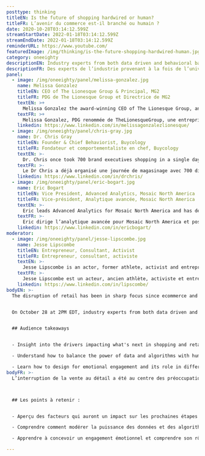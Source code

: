 ```yaml
---
posttype: thinking
titleEN: Is the future of shopping hardwired or human?
titleFR: L’avenir du commerce est-il branché ou humain ?
date: 2020-10-28T03:14:12.599Z
streamStartDate: 2022-01-18T03:14:12.599Z
streamEndDate: 2022-01-18T03:14:12.599Z
reminderURL: https://www.youtube.com/
featuredImage: /img/thinking/is-the-future-shopping-hardwired-human.jpg
category: oneeighty
descriptionEN: Industry experts from both data driven and behavioral backgrounds challenge each other and share their insights on what the future of shopping has in store.
descriptionFR: Des experts de l’industrie provenant à la fois de l’univers des données et des études comportementales se défient et partagent leurs idées sur ce que nous réserve l’avenir du commerce. 
panel:
  - image: /img/oneeighty/panel/melissa-gonzalez.jpg
    name: Melissa Gonzalez
    titleEN: CEO of The Lionesque Group & Principal, MG2
    titleFR: PDG de The Lionesque Group et Directrice de MG2
    textEN: >+
      Melissa Gonzalez the award-winning CEO of The Lionesque Group, an MG2 company, pioneers the boundaries of experiential retail to help brands such as Purple, Nordstrom, and Burrow foster consumer engagement and evolve their offering. An innovator at heart, Melissa is consistently recognized as one of the leading ‘Women in Design’ and ‘Top 10 Retail Design Influencers of the Year.’
    textFR: >+
      Melissa Gonzalez, PDG renommée de TheLionesqueGroup, une entreprise MG2, innove les limites du commerce de détail expérientiel en vue d’aider des marques telles que Purple, Nordstrom et Burrow à encourager l’engagement des consommateurs et à faire évoluer leurs offres. Innovatrice dans l’âme, Melissa est régulièrement reconnue comme l’une des « femmes les plus influentes en design » et comme l’une des dix « Influenceuces de l’année en design de détail ».
    linkedin: https://www.linkedin.com/in/melissagonzalezlionesque/
  - image: /img/oneeighty/panel/chris-gray.jpg
    name: Dr. Chris Gray
    titleEN: Founder & Chief Behaviorist, Buycology
    titleFR: Fondateur et comportementaliste en chef, Buycology
    textEN: >-
      Dr. Chris once took 700 brand executives shopping in a single day to demonstrate the power of empathy and observation. He has been a leading expert in the psychology of shopping for more than two decades, interviewing and observing thousands of consumers to discover the underlying motivations of purchase behavior. His expertise and insights have helped many of the world’s most admired brands create retail innovation and game-changing customer experiences.
    textFR: >-
      Le Dr Chris a déjà organisé une journée de magasinage avec 700 dirigeants de marques pour leur démontrer le pouvoir de l’empathie et de l’observation. Depuis plus de deux décennies, il est l’un des principaux experts dans la psychologie du commerce, interrogeant et observant des milliers de consommateurs pour découvrir les motivations fondamentales de leur comportement d’achat. Son expertise et ses connaissances ont aidé de nombreuses marques reconnues à travers le monde à innover dans la vente au détail et des expériences clients exceptionnelles.
    linkedin: https://www.linkedin.com/in/drchris/
  - image: /img/oneeighty/panel/eric-bogart.jpg
    name: Eric Bogart
    titleEN: Vice President, Advanced Analytics, Mosaic North America
    titleFR: Vice-président, Analytique avancée, Mosaic North America
    textEN: >-
      Eric leads Advanced Analytics for Mosaic North America and has deep experience in retail and shopper analytics. He and his team are responsible for researching and building analytic solutions that power Mosaic. Previously, Eric worked with Procter & Gamble for over 10 years in both US and Europe and consulted on Analytics Strategy with Deloitte. His favorite algorithm is the Random Forest.
    textFR: >-
      Eric dirige l’analytique avancée pour Mosaic North America et possède une expérience approfondie de l’analyse de la vente au détail et des consommateurs. Avec son équipe, il est responsable de la recherche et de la création de solutions analytiques qui alimentent Mosaic. Auparavant, Eric a travaillé pendant plus de 10 ans avec Procter & Gamble aux États-Unis et en Europe, et il a aussi été un consultant en stratégie analytique pour Deloitte. Son algorithme préféré est le Random Forest.
    linkedin: https://www.linkedin.com/in/ericbogart/
moderator:
  - image: /img/oneeighty/panel/jesse-lipscombe.jpg
    name: Jesse Lipscombe
    titleEN: Entrepreneur, Consultant, Activist
    titleFR: Entrepreneur, consultant, activiste
    textEN: >-
      Jesse Lipscombe is an actor, former athlete, activist and entrepreneur. With global perspective, Jesse invests in various businesses and is also an experienced consultant. Jesse launched the #MakeItAwkward campaign to combat racism, misogyny, homophobia and hatred. Jesse was awarded the Obsidian Award for Top Business Leader and was named the Community Man of the Year by Diversity Magazine.
    textFR: >-
      Jesse Lipscombe est un acteur, ancien athlète, activiste et entrepreneur. Grâce à sa perspective mondiale, Jesse investit dans diverses entreprises et est également un consultant expérimenté. Jesse a lancé la campagne #MakeItAwkward pour lutter contre le racisme, la misogynie, l’homophobie et la haine. Jesse a reçu le prix Obsidian pour le meilleur chef d’entreprise et a été nommé « Community Man of the Year » par le magazine Diversity.
    linkedin: https://www.linkedin.com/in/lipscombe/
bodyEN: >-
  The disruption of retail has been in sharp focus since ecommerce and direct to consumer brands first appeared. Now, with the rise of AI, machine learning, and the behavior changes resulting from the global pandemic, the future of shopping is yet to be defined. Will big data and frictionless UX lead how brands act and sell, or will there be a return to the human and emotional experience of shopping?


  On October 28 at 2PM EDT, industry experts from both data driven and behavioral backgrounds challenged each other and shared their insights on what the future of shopping has in store.


  ## Audience takeaways


  - Insight into the drivers impacting what's next in shopping and retail  

  - Understand how to balance the power of data and algorithms with human behavior and experiences  

  - Learn how to design for emotional engagement and its role in different channels.
bodyFR: >-
  L’interruption de la vente au détail a été au centre des préoccupations depuis les débuts du commerce électronique et de la vente directe aux consommateurs. Aujourd’hui, avec la progression de l’IA, de l’apprentissage machine et des changements de comportement entraînés par la pandémie mondiale, l’avenir du commerce est encore incertain. Les mégadonnées et l’expérience utilisateur simplifiée guideront-elles la manière dont les marques agissent et vendent, ou y aura-t-il un retour à l’expérience humaine et émotionnelle du commerce ?



  ## Les points à retenir :


  - Aperçu des facteurs qui auront un impact sur les prochaines étapes du commerce et de la vente au détail

  - Comprendre comment modérer la puissance des données et des algorithmes par le comportement et les expériences humaines 

  - Apprendre à concevoir un engagement émotionnel et comprendre son rôle dans différents canaux

---
```

